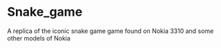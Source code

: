 # Snake_game
A replica of the iconic snake game game found on Nokia 3310 and some other models of Nokia
